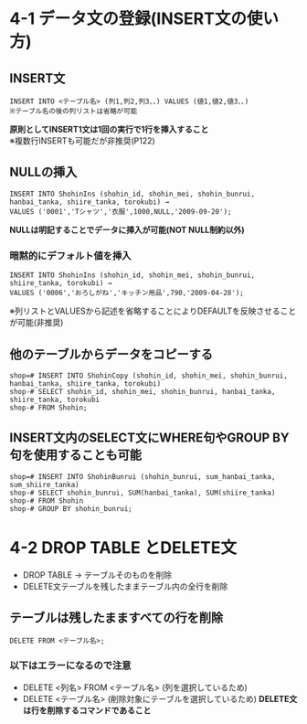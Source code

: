 # 4-1 データ文の登録(INSERT文の使い方)

## INSERT文
    INSERT INTO <テーブル名> (列1,列2,列3、、) VALUES (値1,値2,値3、、)
    ※テーブル名の後の列リストは省略が可能

**原則としてINSERT1文は1回の実行で1行を挿入すること**  
※複数行INSERTも可能だが非推奨(P122)

## NULLの挿入
    INSERT INTO ShohinIns (shohin_id, shohin_mei, shohin_bunrui, hanbai_tanka, shiire_tanka, torokubi) → 
    VALUES ('0001','Tシャツ','衣服',1000,NULL,'2009-09-20');

**NULLは明記することでデータに挿入が可能(NOT NULL制約以外)**

### 暗黙的にデフォルト値を挿入
    INSERT INTO ShohinIns (shohin_id, shohin_mei, shohin_bunrui, shiire_tanka, torokubi) →
    VALUES ('0006','おろしがね','キッチン用品',790,'2009-04-28');

※列リストとVALUESから記述を省略することによりDEFAULTを反映させることが可能(非推奨)

## 他のテーブルからデータをコピーする
    shop=# INSERT INTO ShohinCopy (shohin_id, shohin_mei, shohin_bunrui, hanbai_tanka, shiire_tanka, torokubi)
    shop-# SELECT shohin_id, shohin_mei, shohin_bunrui, hanbai_tanka, shiire_tanka, torokubi
    shop-# FROM Shohin;

## INSERT文内のSELECT文にWHERE句やGROUP BY句を使用することも可能
    shop=# INSERT INTO ShohinBunrui (shohin_bunrui, sum_hanbai_tanka, sum_shiire_tanka)
    shop-# SELECT shohin_bunrui, SUM(hanbai_tanka), SUM(shiire_tanka)
    shop-# FROM Shohin
    shop-# GROUP BY shohin_bunrui;

# 4-2 DROP TABLE とDELETE文
- DROP TABLE → テーブルそのものを削除
- DELETE文テーブルを残したままテーブル内の全行を削除

## テーブルは残したまますべての行を削除
    DELETE FROM <テーブル名>;

### 以下はエラーになるので注意
- DELETE <列名> FROM <テーブル名> (列を選択しているため)
- DELETE <テーブル名> (削除対象にテーブルを選択しているため)
**DELETE文は行を削除するコマンドであること**
